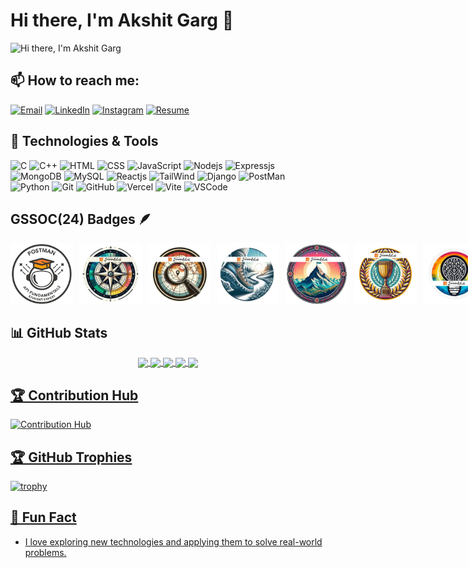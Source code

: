 # Hi there, I'm Akshit Garg 👋

![Hi there, I'm Akshit Garg](https://readme-typing-svg.demolab.com?font=Fira+Code&size=32&duration=3800&pause=2000&color=A9FEF7&center=true&vCenter=true&width=1600&lines=Ahoy%2C+developers!+I'm+Akshit+Garg;Navigating+the+sea+of+code+and+innovation.🌊;Sophomore+at+ABV-IIITM%2C+Gwalior;Passionate+about+technology+and+coding.🚀)


## 📫 How to reach me:
 [![Email](https://skillicons.dev/icons?i=gmail&theme=dark)](mailto:akshitgarg2412@gmail.com)
 [![LinkedIn](https://skillicons.dev/icons?i=linkedin&theme=dark)](https://www.linkedin.com/in/akshit-garg24/)
 [![Instagram](https://skillicons.dev/icons?i=instagram&theme=dark)](https://www.instagram.com/akshitgarg_24/)
 [![Resume](https://skillicons.dev/icons?i=google-drive&theme=dark)](https://drive.google.com/file/d/1sTHd_BJZPle8S-bvAhitgaGb4ugHzSKq/view?usp=drive_link)

## 🔧 Technologies & Tools
![C](https://skillicons.dev/icons?i=c&theme=dark)
![C++](https://skillicons.dev/icons?i=cpp&theme=dark)
![HTML](https://skillicons.dev/icons?i=html&theme=dark)
![CSS](https://skillicons.dev/icons?i=css&theme=dark)
![JavaScript](https://skillicons.dev/icons?i=javascript&theme=dark)
![Nodejs](https://skillicons.dev/icons?i=nodejs&theme=dark)
![Expressjs](https://skillicons.dev/icons?i=express&theme=dark)
![MongoDB](https://skillicons.dev/icons?i=mongodb&theme=dark)
![MySQL](https://skillicons.dev/icons?i=mysql&theme=dark)
![Reactjs](https://skillicons.dev/icons?i=react&theme=dark)
![TailWind](https://skillicons.dev/icons?i=tailwind&theme=dark)
![Django](https://skillicons.dev/icons?i=django&theme=dark)
![PostMan](https://skillicons.dev/icons?i=postman&theme=dark)
![Python](https://skillicons.dev/icons?i=py&theme=dark)
![Git](https://skillicons.dev/icons?i=git&theme=dark)
![GitHub](https://skillicons.dev/icons?i=github&theme=dark)
![Vercel](https://skillicons.dev/icons?i=vercel&theme=dark)
![Vite](https://skillicons.dev/icons?i=vite&theme=dark)
![VSCode](https://skillicons.dev/icons?i=vscode&theme=dark)

## GSSOC(24) Badges 🪶
<div style='display:flex; align-items:center; gap: 10px;' align='center'>
<img src="https://raw.githubusercontent.com/girlscript/gssoc-website-new/main/public/badges/postman.png" width="100px" height="100px" />
  <img src="https://github.com/girlscript/gssoc-website-new/blob/main/public/badges/1.png" width="100px" height="100px" />
  <img src="https://github.com/girlscript/gssoc-website-new/blob/main/public/badges/2.png" width="100px" height="100px" />
  <img src="https://github.com/girlscript/gssoc-website-new/blob/main/public/badges/3.png" width="100px" height="100px" />
  <img src="https://github.com/girlscript/gssoc-website-new/blob/main/public/badges/4.png" width="100px" height="100px" />
  <img src="https://github.com/girlscript/gssoc-website-new/blob/main/public/badges/5.png" width="100px" height="100px" />
  <img src="https://github.com/girlscript/gssoc-website-new/blob/main/public/badges/6.png" width="100px" height="100px" />
</div>


## 📊 GitHub Stats
<div align="center">
<a href="https://github.com/AkshitGarg24">
<img align="center" src="http://github-profile-summary-cards.vercel.app/api/cards/stats?username=AkshitGarg24&theme=blue_green" height="200em" />
<img align="center" src="http://github-profile-summary-cards.vercel.app/api/cards/most-commit-language?username=AkshitGarg24&theme=blue_green" height="200em" />
<img align="center" src="http://github-profile-summary-cards.vercel.app/api/cards/repos-per-language?username=AkshitGarg24&theme=blue_green" height="200em" />
<img align="center" src="http://github-profile-summary-cards.vercel.app/api/cards/productive-time?username=AkshitGarg24&theme=blue_green" height="200em" />
<img align="center" src="http://github-profile-summary-cards.vercel.app/api/cards/profile-details?username=AkshitGarg24&theme=blue_green" height="200em" />
</div>

## 🏆 Contribution Hub
![Contribution Hub](https://github-readme-activity-graph.vercel.app/graph?username=AkshitGarg24&theme=chartreuse-dark)

## 🏆 GitHub Trophies
![trophy](https://github-profile-trophy.vercel.app/?username=AkshitGarg24&theme=onestar)

## 🌱 Fun Fact
- I love exploring new technologies and applying them to solve real-world problems.
